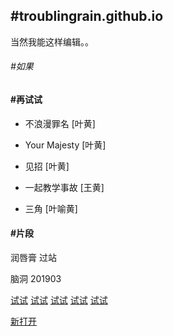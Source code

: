 ## #troublingrain.github.io

当然我能这样编辑。。

###### #如果

#### #再试试

* 不浪漫罪名 [叶黄]
* Your Majesty [叶黄]
* 见招 [叶黄]

* 一起教学事故 [王黄]
* 三角 [叶喻黄]

#### #片段
润唇膏 过站 

脑洞
201903

[试试](https://write.as/ayunn/so-may-i-edit-it) [试试](https://write.as/ayunn/so-may-i-edit-it) [试试](https://write.as/ayunn/so-may-i-edit-it) [试试](https://write.as/ayunn/so-may-i-edit-it) [试试](https://write.as/ayunn/so-may-i-edit-it)

<a href="https://write.as/ayunn/so-may-i-edit-it" target="_blank">新打开</a>

